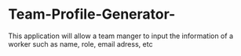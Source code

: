 # Team-Profile-Generator-
This application will allow a team  manger to input the information of a worker such as name, role, email adress, etc 
